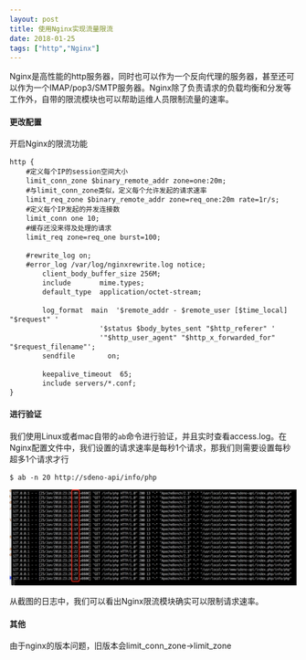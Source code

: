 ```yaml
---
layout: post
title: 使用Nginx实现流量限流
date: 2018-01-25
tags: ["http","Nginx"]
---
```


Nginx是高性能的http服务器，同时也可以作为一个反向代理的服务器，甚至还可以作为一个IMAP/pop3/SMTP服务器。Nginx除了负责请求的负载均衡和分发等工作外，自带的限流模块也可以帮助运维人员限制流量的速率。

#### 更改配置

开启Nginx的限流功能

    http {
        #定义每个IP的session空间大小
        limit_conn_zone $binary_remote_addr zone=one:20m;
        #与limit_conn_zone类似，定义每个允许发起的请求速率
        limit_req_zone $binary_remote_addr zone=req_one:20m rate=1r/s;
        #定义每个IP发起的并发连接数
        limit_conn one 10;
        #缓存还没来得及处理的请求
        limit_req zone=req_one burst=100;

        #rewrite_log on;
        #error_log /var/log/nginxrewrite.log notice;
            client_body_buffer_size 256M;
            include       mime.types;
            default_type  application/octet-stream;

            log_format  main  '$remote_addr - $remote_user [$time_local] "$request" '
                          '$status $body_bytes_sent "$http_referer" '
                          '"$http_user_agent" "$http_x_forwarded_for" "$request_filename"';
            sendfile        on;

            keepalive_timeout  65;
            include servers/*.conf;
    }

#### 进行验证

我们使用Linux或者mac自带的`ab`命令进行验证，并且实时查看access.log。在Nginx配置文件中，我们设置的请求速率是每秒1个请求，那我们则需要设置每秒超多1个请求才行

    $ ab -n 20 http://sdeno-api/info/php

![](nginx_limit_request00.png)

从截图的日志中，我们可以看出Nginx限流模块确实可以限制请求速率。

#### 其他

由于nginx的版本问题，旧版本会limit_conn_zone->limit_zone